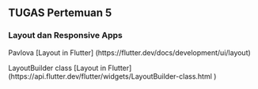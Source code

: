 ## TUGAS Pertemuan 5

### Layout dan Responsive Apps

<p> Pavlova [Layout in Flutter] (https://flutter.dev/docs/development/ui/layout) </p>

<p> LayoutBuilder class [Layout in Flutter] (https://api.flutter.dev/flutter/widgets/LayoutBuilder-class.html
) </p>


